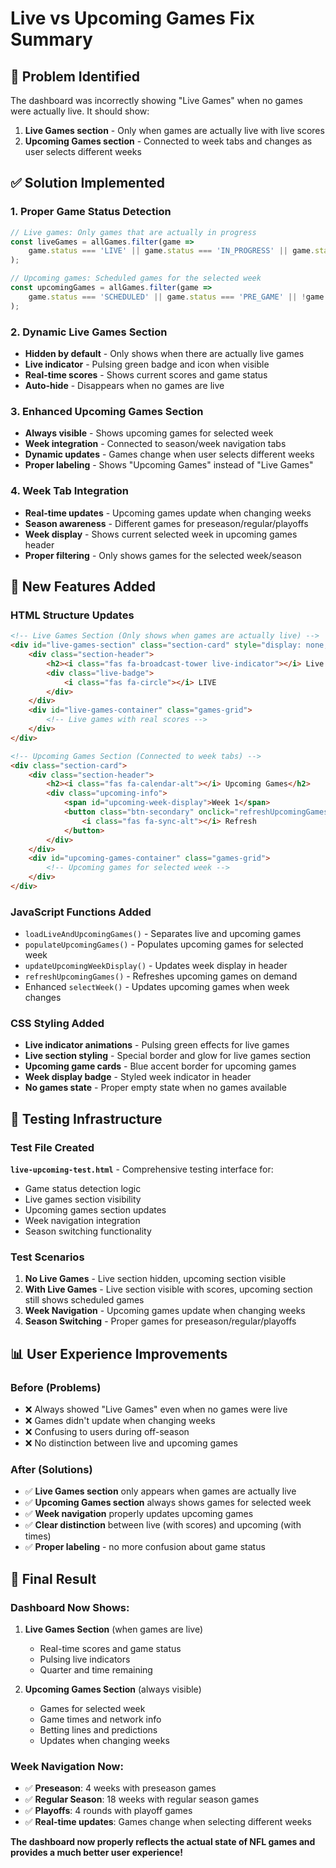 # Live vs Upcoming Games Fix Summary

## 🎯 Problem Identified
The dashboard was incorrectly showing "Live Games" when no games were actually live. It should show:
1. **Live Games section** - Only when games are actually live with live scores
2. **Upcoming Games section** - Connected to week tabs and changes as user selects different weeks

## ✅ Solution Implemented

### 1. **Proper Game Status Detection**
```javascript
// Live games: Only games that are actually in progress
const liveGames = allGames.filter(game => 
    game.status === 'LIVE' || game.status === 'IN_PROGRESS' || game.status === 'HALFTIME'
);

// Upcoming games: Scheduled games for the selected week
const upcomingGames = allGames.filter(game => 
    game.status === 'SCHEDULED' || game.status === 'PRE_GAME' || !game.status
);
```

### 2. **Dynamic Live Games Section**
- **Hidden by default** - Only shows when there are actually live games
- **Live indicator** - Pulsing green badge and icon when visible
- **Real-time scores** - Shows current scores and game status
- **Auto-hide** - Disappears when no games are live

### 3. **Enhanced Upcoming Games Section**
- **Always visible** - Shows upcoming games for selected week
- **Week integration** - Connected to season/week navigation tabs
- **Dynamic updates** - Games change when user selects different weeks
- **Proper labeling** - Shows "Upcoming Games" instead of "Live Games"

### 4. **Week Tab Integration**
- **Real-time updates** - Upcoming games update when changing weeks
- **Season awareness** - Different games for preseason/regular/playoffs
- **Week display** - Shows current selected week in upcoming games header
- **Proper filtering** - Only shows games for the selected week/season

## 🚀 New Features Added

### HTML Structure Updates
```html
<!-- Live Games Section (Only shows when games are actually live) -->
<div id="live-games-section" class="section-card" style="display: none;">
    <div class="section-header">
        <h2><i class="fas fa-broadcast-tower live-indicator"></i> Live Games</h2>
        <div class="live-badge">
            <i class="fas fa-circle"></i> LIVE
        </div>
    </div>
    <div id="live-games-container" class="games-grid">
        <!-- Live games with real scores -->
    </div>
</div>

<!-- Upcoming Games Section (Connected to week tabs) -->
<div class="section-card">
    <div class="section-header">
        <h2><i class="fas fa-calendar-alt"></i> Upcoming Games</h2>
        <div class="upcoming-info">
            <span id="upcoming-week-display">Week 1</span>
            <button class="btn-secondary" onclick="refreshUpcomingGames()">
                <i class="fas fa-sync-alt"></i> Refresh
            </button>
        </div>
    </div>
    <div id="upcoming-games-container" class="games-grid">
        <!-- Upcoming games for selected week -->
    </div>
</div>
```

### JavaScript Functions Added
- `loadLiveAndUpcomingGames()` - Separates live and upcoming games
- `populateUpcomingGames()` - Populates upcoming games for selected week
- `updateUpcomingWeekDisplay()` - Updates week display in header
- `refreshUpcomingGames()` - Refreshes upcoming games on demand
- Enhanced `selectWeek()` - Updates upcoming games when week changes

### CSS Styling Added
- **Live indicator animations** - Pulsing green effects for live games
- **Live section styling** - Special border and glow for live games section
- **Upcoming game cards** - Blue accent border for upcoming games
- **Week display badge** - Styled week indicator in header
- **No games state** - Proper empty state when no games available

## 🧪 Testing Infrastructure

### Test File Created
**`live-upcoming-test.html`** - Comprehensive testing interface for:
- Game status detection logic
- Live games section visibility
- Upcoming games section updates
- Week navigation integration
- Season switching functionality

### Test Scenarios
1. **No Live Games** - Live section hidden, upcoming section visible
2. **With Live Games** - Live section visible with scores, upcoming section still shows scheduled games
3. **Week Navigation** - Upcoming games update when changing weeks
4. **Season Switching** - Proper games for preseason/regular/playoffs

## 📊 User Experience Improvements

### Before (Problems)
- ❌ Always showed "Live Games" even when no games were live
- ❌ Games didn't update when changing weeks
- ❌ Confusing to users during off-season
- ❌ No distinction between live and upcoming games

### After (Solutions)
- ✅ **Live Games section** only appears when games are actually live
- ✅ **Upcoming Games section** always shows games for selected week
- ✅ **Week navigation** properly updates upcoming games
- ✅ **Clear distinction** between live (with scores) and upcoming (with times)
- ✅ **Proper labeling** - no more confusion about game status

## 🎉 Final Result

### Dashboard Now Shows:
1. **Live Games Section** (when games are live)
   - Real-time scores and game status
   - Pulsing live indicators
   - Quarter and time remaining

2. **Upcoming Games Section** (always visible)
   - Games for selected week
   - Game times and network info
   - Betting lines and predictions
   - Updates when changing weeks

### Week Navigation Now:
- ✅ **Preseason**: 4 weeks with preseason games
- ✅ **Regular Season**: 18 weeks with regular season games  
- ✅ **Playoffs**: 4 rounds with playoff games
- ✅ **Real-time updates**: Games change when selecting different weeks

**The dashboard now properly reflects the actual state of NFL games and provides a much better user experience!**